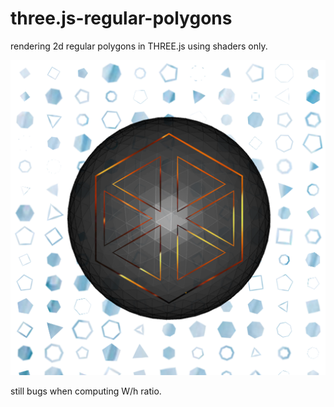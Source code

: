 # three.js-regular-polygons
rendering 2d regular polygons in THREE.js using shaders only.

<img src="https://github.com/nicoptere/three.js-regular-polygons/blob/master/img/cover.png">

still bugs when computing W/h ratio.
